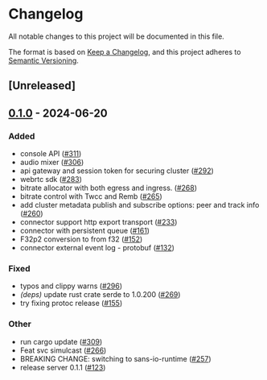 # Changelog
All notable changes to this project will be documented in this file.

The format is based on [Keep a Changelog](https://keepachangelog.com/en/1.0.0/),
and this project adheres to [Semantic Versioning](https://semver.org/spec/v2.0.0.html).

## [Unreleased]

## [0.1.0](https://github.com/luongngocminh/decentralized-media-server/releases/tag/media-server-protocol-v0.1.0) - 2024-06-20

### Added
- console API ([#311](https://github.com/luongngocminh/decentralized-media-server/pull/311))
- audio mixer ([#306](https://github.com/luongngocminh/decentralized-media-server/pull/306))
- api gateway and session token for securing cluster ([#292](https://github.com/luongngocminh/decentralized-media-server/pull/292))
- webrtc sdk ([#283](https://github.com/luongngocminh/decentralized-media-server/pull/283))
- bitrate allocator with both egress and ingress. ([#268](https://github.com/luongngocminh/decentralized-media-server/pull/268))
- bitrate control with Twcc and Remb ([#265](https://github.com/luongngocminh/decentralized-media-server/pull/265))
- add cluster metadata publish and subscribe options: peer and track info ([#260](https://github.com/luongngocminh/decentralized-media-server/pull/260))
- connector support http export transport ([#233](https://github.com/luongngocminh/decentralized-media-server/pull/233))
- connector with persistent queue  ([#161](https://github.com/luongngocminh/decentralized-media-server/pull/161))
- F32p2 conversion to from f32 ([#152](https://github.com/luongngocminh/decentralized-media-server/pull/152))
- connector external event log - protobuf ([#132](https://github.com/luongngocminh/decentralized-media-server/pull/132))

### Fixed
- typos and clippy warns ([#296](https://github.com/luongngocminh/decentralized-media-server/pull/296))
- *(deps)* update rust crate serde to 1.0.200 ([#269](https://github.com/luongngocminh/decentralized-media-server/pull/269))
- try fixing protoc release ([#155](https://github.com/luongngocminh/decentralized-media-server/pull/155))

### Other
- run cargo update ([#309](https://github.com/luongngocminh/decentralized-media-server/pull/309))
- Feat svc simulcast ([#266](https://github.com/luongngocminh/decentralized-media-server/pull/266))
- BREAKING CHANGE: switching to sans-io-runtime ([#257](https://github.com/luongngocminh/decentralized-media-server/pull/257))
- release server 0.1.1 ([#123](https://github.com/luongngocminh/decentralized-media-server/pull/123))
